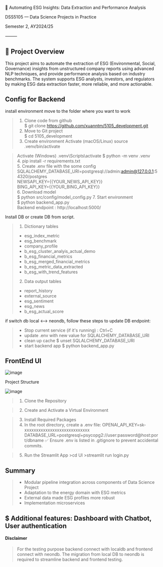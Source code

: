 🧠 Automating ESG Insights: Data Extraction and Performance Analysis

DSS5105 — Data Science Projects in Practice

Semester 2, AY2024/25

⸻

## 📘 Project Overview

This project aims to automate the extraction of ESG (Environmental, Social, Governance) insights from unstructured company reports using advanced NLP techniques, and provide performance analysis based on industry benchmarks. The system supports ESG analysts, investors, and regulators by making ESG data extraction faster, more reliable, and more actionable.



## Config for Backend
install environment
move to the folder where you want to work
> 1. Clone code from github  
> $ git clone https://github.com/xuanntm/5105_development.git
> 2. Move to Git project  
> $ cd 5105_development
> 3. Create environment
  >Activate (macOS/Linux)
  >source .venv/bin/activate

  >Activate (Windows)
  >.venv\Scripts\activate
> $ python -m venv .venv    
> 4. pip install -r requirements.txt  
> 5. Create .env file with the some config
> SQLALCHEMY_DATABASE_URI=postgresql://admin:admin@127.0.0.1:54320/postgres  
> NEWSAPI_KEY={{YOUR_NEWS_API_KEY}}  
> BING_API_KEY={{YOUR_BING_API_KEY}}  
> 6. Download model  
> $ python src/config/model_config.py
> 7. Start environment  
> $ python backend_app.py  
> Backend endpoint : http://localhost:5000/
 

Install DB or create DB from script.
> 1. Dictionary tables  
> - esg_index_metric  
> - esg_benchmark  
> - company_profile  
> - b_esg_cluster_analyis_actual_demo  
> - b_esg_financial_metrics  
> - b_esg_merged_financial_metrics  
> - b_esg_metric_data_extracted  
> - b_esg_with_trend_features  
> 2. Data output tables
> - report_history
> - external_source
> - esg_sentiment
> - esg_news
> - b_esg_actual_score


if switch db local <--> neondb, follow these steps to update DB endpoint:
> - Stop current service (if it's running) : Ctrl+C
> - update .env with new value for SQLALCHEMY_DATABASE_URI
> - clean up cache $ unset SQLALCHEMY_DATABASE_URI
> - start backend app $ python backend_app.py

## FrontEnd UI
![image](https://github.com/user-attachments/assets/320bc6f8-20f4-4049-b806-a705aca0b777)


Project Structure

![image](https://github.com/user-attachments/assets/925c267a-9759-48bd-a957-2a6f10e04d27)




>1. Clone the Repository

>2. Create and Activate a Virtual Environment


>3. Install Required Packages
>4. In the root directory, create a .env file:
   OPENAI_API_KEY=sk-xxxxxxxxxxxxxxxxxxxxxxxxxxxx
   DATABASE_URL=postgresql+psycopg2://user:password@host:port/dbname
   ✅ Ensure .env is listed in .gitignore to prevent accidental commits.

>5. Run the Streamlit App
       >cd UI
       >streamlit run login.py

## Summary 
> - Modular pipeline integration across components of Data Science Project
> - Adaptation to the energy domain with ESG metrics
> - External data made ESG profiles more robust
> - Implementation microservices
## $ Additional features: Dashboard with Chatbot, User authentication

#### Disclaimer 
> For the testing purpose backend connect with localdb and frontend connect with neondb. The migration from local DB to neondb is required to streamline backend and frontend testing.
